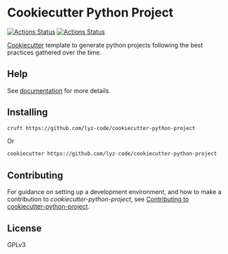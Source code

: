 # Cookiecutter Python Project

[![Actions Status](https://github.com/lyz-code/cookiecutter-python-project/workflows/Tests/badge.svg)](https://github.com/lyz-code/cookiecutter-python-project/actions)
[![Actions Status](https://github.com/lyz-code/cookiecutter-python-project/workflows/Build/badge.svg)](https://github.com/lyz-code/cookiecutter-python-project/actions)

[Cookiecutter](https://github.com/cookiecutter/cookiecutter) template to generate python projects following the best practices gathered over the time.

## Help

See [documentation](https://lyz-code.github.io/cookiecutter-python-project) for more details.

## Installing

```bash
cruft https://github.com/lyz-code/cookiecutter-python-project
```

Or

```bash
cookiecutter https://github.com/lyz-code/cookiecutter-python-project
```

## Contributing

For guidance on setting up a development environment, and how to make
a contribution to *cookiecutter-python-project*, see [Contributing to
cookiecutter-python-project](https://lyz-code.github.io/cookiecutter-python-project/contributing).

## License

GPLv3
